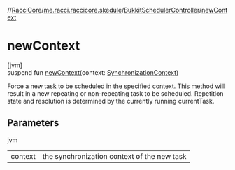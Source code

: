 //[RacciCore](../../../index.md)/[me.racci.raccicore.skedule](../index.md)/[BukkitSchedulerController](index.md)/[newContext](new-context.md)

# newContext

[jvm]\
suspend fun [newContext](new-context.md)(context: [SynchronizationContext](../-synchronization-context/index.md))

Force a new task to be scheduled in the specified context. This method will result in a new repeating or non-repeating task to be scheduled. Repetition state and resolution is determined by the currently running currentTask.

## Parameters

jvm

| | |
|---|---|
| context | the synchronization context of the new task |
